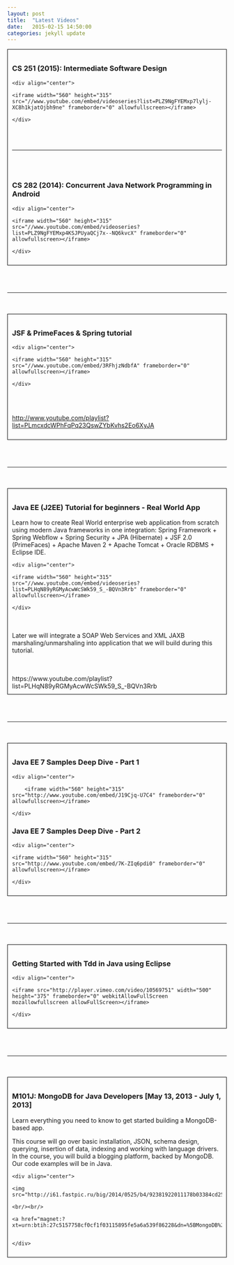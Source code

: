 ```yaml
---
layout: post
title:  "Latest Videos"
date:   2015-02-15 14:50:00
categories: jekyll update
---
```




<div style="padding:10px; border:thin solid black;">


<h3>CS 251 (2015): Intermediate Software Design</h3>


    <div align="center">

    <iframe width="560" height="315" src="//www.youtube.com/embed/videoseries?list=PLZ9NgFYEMxp7lylj-XC8h1kjatOjbh9ne" frameborder="0" allowfullscreen></iframe>

    </div>



<br/><br/>
<hr>
<br/><br/>



<h3>CS 282 (2014): Concurrent Java Network Programming in Android</h3>


    <div align="center">

    <iframe width="560" height="315" src="//www.youtube.com/embed/videoseries?list=PLZ9NgFYEMxp4KSJPUyaQCj7x--NQ6kvcX" frameborder="0" allowfullscreen></iframe>

    </div>



</div>



<br/><br/>
<hr>
<br/><br/>



<div style="padding:10px; border:thin solid black;">
<h3>JSF & PrimeFaces & Spring tutorial</h3>


    <div align="center">

    <iframe width="560" height="315" src="//www.youtube.com/embed/3RFhjzNdbfA" frameborder="0" allowfullscreen></iframe>

    </div>

<br/><br/>

http://www.youtube.com/playlist?list=PLmcxdcWPhFqPq23QswZYbKvhs2Eo6XyJA

</div>



<br/><br/>
<hr>
<br/><br/>



<div style="padding:10px; border:thin solid black;">
<h3>Java EE (J2EE) Tutorial for beginners - Real World App</h3>


Learn how to create Real World enterprise web application from scratch using modern Java frameworks in one integration: Spring Framework + Spring Webflow + Spring Security + JPA (Hibernate) + JSF 2.0 (PrimeFaces) + Apache Maven 2 + Apache Tomcat + Oracle RDBMS + Eclipse IDE.


    <div align="center">

    <iframe width="560" height="315" src="//www.youtube.com/embed/videoseries?list=PLHqN89yRGMyAcwWcSWk59_S_-BQVn3Rrb" frameborder="0" allowfullscreen></iframe>

    </div>

<br/><br/>
Later we will integrate a SOAP Web Services and XML JAXB marshaling/unmarshaling into application that we will build during this tutorial.

<br/>
<br/>
https://www.youtube.com/playlist?list=PLHqN89yRGMyAcwWcSWk59_S_-BQVn3Rrb


</div>


<br/><br/>
<hr>
<br/><br/>



<div style="padding:10px; border:thin solid black;">
<h3>Java EE 7 Samples Deep Dive - Part 1</h3>




    <div align="center">

        <iframe width="560" height="315" src="http://www.youtube.com/embed/J19Cjq-U7C4" frameborder="0" allowfullscreen></iframe>

    </div>


<h3>Java EE 7 Samples Deep Dive - Part 2</h3>

    <div align="center">

    <iframe width="560" height="315" src="http://www.youtube.com/embed/7K-ZIq6pdi0" frameborder="0" allowfullscreen></iframe>

    </div>

</div>




<br/><br/>
<hr>
<br/><br/>



<div style="padding:10px; border:thin solid black;">
<h3>Getting Started with Tdd in Java using Eclipse</h3>


    <div align="center">

    <iframe src="http://player.vimeo.com/video/10569751" width="500" height="375" frameborder="0" webkitAllowFullScreen mozallowfullscreen allowFullScreen></iframe>

    </div>

</div>




<br/><br/>
<hr>
<br/><br/>



<div style="padding:10px; border:thin solid black;">
<h3>M101J: MongoDB for Java Developers [May 13, 2013 - July 1, 2013]</h3>


Learn everything you need to know to get started building a MongoDB-based app.

This course will go over basic installation, JSON, schema design, querying, insertion of data, indexing and working with language drivers.
In the course, you will build a blogging platform, backed by MongoDB. Our code examples will be in Java.


    <div align="center">

    <img src="http://i61.fastpic.ru/big/2014/0525/b4/92381922011178b03384cd2539fe4cb4.jpg">

    <br/><br/>

    <a href="magnet:?xt=urn:btih:27c5157758cf0cf1f03115895fe5a6a539f86228&dn=%5BMongoDB%20University%5D%20MongoDB%20for%20Java%20Developers%20%5B2013,%20ENG%5D&tr=http%3A%2F%2Fbt.rutracker.org%2Fann%3Fuk%3D6WROVr5o1y&tr=http%3A%2F%2Fretracker.local%2Fannounce">Magnetlink</a>


    </div>

</div>
